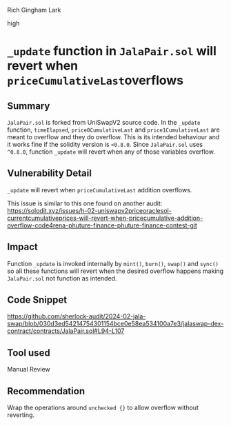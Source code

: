 Rich Gingham Lark

high

# ```_update``` function in ```JalaPair.sol``` will revert when ```priceCumulativeLast```overflows

## Summary
```JalaPair.sol``` is forked from UniSwapV2 source code. In the ```_update``` function,  ```timeElapsed```, ```price0CumulativeLast``` and ```price1CumulativeLast``` are meant to overflow and they do overflow. This is its intended behaviour and it works fine if the solidity version is ```<0.8.0```. Since ```JalaPair.sol``` uses ```^0.8.0```, function ```_update``` will revert when any of those variables overflow.

## Vulnerability Detail
```_update``` will revert when ```priceCumulativeLast``` addition overflows.

This issue is similar to this one found on another audit:
https://solodit.xyz/issues/h-02-uniswapv2priceoraclesol-currentcumulativeprices-will-revert-when-pricecumulative-addition-overflow-code4rena-phuture-finance-phuture-finance-contest-git

## Impact
Function ```_update``` is invoked internally by ```mint()```, ```burn()```, ```swap()``` and ```sync()``` so all these functions will revert when the desired overflow happens making ```JalaPair.sol``` not function as intended.

## Code Snippet

https://github.com/sherlock-audit/2024-02-jala-swap/blob/030d3ed54214754301154bce0e58ea534100a7e3/jalaswap-dex-contract/contracts/JalaPair.sol#L94-L107

## Tool used

Manual Review

## Recommendation
Wrap the operations around ```unchecked {}``` to allow overflow without reverting.    
